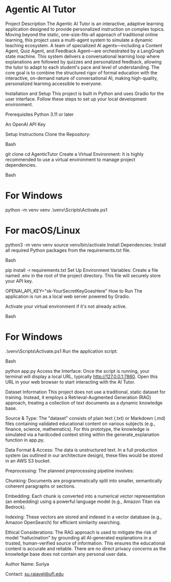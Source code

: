 ﻿# Agentic AI Tutor

Project Description
The Agentic AI Tutor is an interactive, adaptive learning application designed to provide personalized instruction on complex topics. Moving beyond the static, one-size-fits-all approach of traditional online learning, this project uses a multi-agent system to simulate a dynamic teaching ecosystem. A team of specialized AI agents—including a Content Agent, Quiz Agent, and Feedback Agent—are orchestrated by a LangGraph state machine. This system delivers a conversational learning loop where explanations are followed by quizzes and personalized feedback, allowing the tutor to adapt to each student's pace and level of understanding. The core goal is to combine the structured rigor of formal education with the interactive, on-demand nature of conversational AI, making high-quality, personalized learning accessible to everyone.

Installation and Setup
This project is built in Python and uses Gradio for the user interface. Follow these steps to set up your local development environment.

Prerequisites
Python 3.11 or later

An OpenAI API Key

Setup Instructions
Clone the Repository:

Bash

git clone 
cd AgenticTutor
Create a Virtual Environment: It is highly recommended to use a virtual environment to manage project dependencies.

Bash

# For Windows
python -m venv venv
.\venv\Scripts\Activate.ps1

# For macOS/Linux
python3 -m venv venv
source venv/bin/activate
Install Dependencies: Install all required Python packages from the requirements.txt file.

Bash

pip install -r requirements.txt
Set Up Environment Variables: Create a file named .env in the root of the project directory. This file will securely store your API key.

OPENAI_API_KEY="sk-YourSecretKeyGoesHere"
How to Run
The application is run as a local web server powered by Gradio.

Activate your virtual environment if it's not already active.

Bash

# For Windows
.\venv\Scripts\Activate.ps1
Run the application script:

Bash

python app.py
Access the Interface: Once the script is running, your terminal will display a local URL, typically http://127.0.0.1:7860. Open this URL in your web browser to start interacting with the AI Tutor.

Dataset Information
This project does not use a traditional, static dataset for training. Instead, it employs a Retrieval-Augmented Generation (RAG) approach, treating a collection of text documents as a dynamic knowledge base.

Source & Type: The "dataset" consists of plain text (.txt) or Markdown (.md) files containing validated educational content on various subjects (e.g., finance, science, mathematics). For this prototype, the knowledge is simulated via a hardcoded context string within the generate_explanation function in app.py.

Data Format & Access: The data is unstructured text. In a full production system (as outlined in our architecture design), these files would be stored in an AWS S3 bucket.

Preprocessing: The planned preprocessing pipeline involves:

Chunking: Documents are programmatically split into smaller, semantically coherent paragraphs or sections.

Embedding: Each chunk is converted into a numerical vector representation (an embedding) using a powerful language model (e.g., Amazon Titan via Bedrock).

Indexing: These vectors are stored and indexed in a vector database (e.g., Amazon OpenSearch) for efficient similarity searching.

Ethical Considerations: The RAG approach is used to mitigate the risk of model "hallucination" by grounding all AI-generated explanations in a trusted, human-verified source of information. This ensures the educational content is accurate and reliable. There are no direct privacy concerns as the knowledge base does not contain any personal user data.

Author
Name: Suriya

Contact: su.rajavel@ufl.edu
